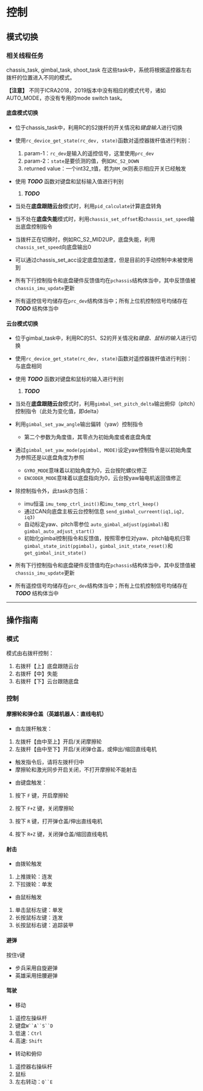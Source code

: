 # 控制

## 模式切换

### 相关线程任务

chassis_task, gimbal_task, shoot_task
在这些task中，系统将根据遥控器左右拨杆的位置进入不同的模式。

**【注意】** 不同于ICRA2018，2019版本中没有相应的模式代号，诸如AUTO_MODE，亦没有专用的mode switch task。

#### 底盘模式切换

* 位于chassis_task中，利用RC的S2拨杆的开关情况和*键盘输入*进行切换

* 使用`rc_device_get_state(rc_dev, state)`函数对遥控器拨杆值进行判别：
    1. param-1：`rc_dev`是输入的遥控信号，这里使用`prc_dev`
    2. param-2：`state`是要侦测的值，例如`RC_S2_DOWN`
    3. returned value：一个int32_t值，若为`RM_OK`则表示相应开关已经触发

* 使用 **_TODO_** 函数对键盘和鼠标输入值进行判别
    1. **_TODO_**

* 当处在**底盘跟随云台**模式时，利用`pid_calculate`计算底盘转角

* 当不处在**底盘失能**模式时，利用`chassis_set_offset`和`chassis_set_speed`输出底盘控制指令

* 当拨杆正在切换时，例如RC_S2_MID2UP，底盘失能，利用`chassis_set_speed`向底盘输出0

* 可以通过chassis_set_acc设定底盘加速度，但是目前的手动控制中未被使用到

* 所有下行控制指令和底盘硬件反馈值均在`pchassis`结构体当中，其中反馈值被`chassis_imu_update`更新

* 所有遥控信号均储存在`prc_dev`结构体当中；所有上位机控制信号均储存在 **_TODO_** 结构体当中

#### 云台模式切换

* 位于gimbal_task中，利用RC的S1、S2的开关情况和*键盘、鼠标的输入*进行切换

* 使用`rc_device_get_state(rc_dev, state)`函数对遥控器拨杆值进行判别：
    与底盘相同

* 使用 **_TODO_** 函数对键盘和鼠标的输入进行判别
    1. **_TODO_**

* 当处在**底盘跟随云台**模式时，利用`gimbal_set_pitch_delta`输出俯仰（pitch）控制指令（此处为变化值，即delta）

* 利用`gimbal_set_yaw_angle`输出偏转（yaw）控制指令
    - 第二个参数为角度值，其零点为初始角度或者底盘角度

* 通过`gimbal_set_yaw_mode(pgimbal, MODE)`设定yaw控制指令是以初始角度为参照还是以底盘角度为参照
    - `GYRO_MODE`意味着以初始角度为0，云台按陀螺仪修正
    - `ENCODER_MODE`意味着以底盘指向为0，云台按yaw轴电机返回值修正

* 除控制指令外，此task亦包括：
    - imu恒温
        `imu_temp_ctrl_init()`和`imu_temp_ctrl_keep()`
    - 通过CAN向底盘主板云台控制信息
        `send_gimbal_curreent(iq1,iq2, iq3)`
    - 自动标定yaw、pitch零参位
        `auto_gimbal_adjust(pgimbal)`和`gimbal_auto_adjust_start()`
    - 初始化gimbal控制指令和反馈值，按照零参位对yaw、pitch轴电机归零
        `gimbal_state_init(pgimbal)`，`gimbal_init_state_reset()`和`get_gimbal_init_state()`

* 所有下行控制指令和底盘硬件反馈值均在`pchassis`结构体当中，其中反馈值被`chassis_imu_update`更新

* 所有遥控信号均储存在`prc_dev`结构体当中；所有上位机控制信号均储存在 **_TODO_** 结构体当中

---

## 操作指南
### 模式

模式由右拨杆控制：
1. 右拨杆【上】底盘跟随云台
2. 右拨杆【中】失能
3. 右拨杆【下】云台跟随底盘

### 控制

#### 摩擦轮和弹仓盖（英雄机器人：直线电机）

* 由左拨杆触发：
1. 左拨杆【由中至上】开启/关闭摩擦轮
2. 左拨杆【由中至下】开启/关闭弹仓盖，或伸出/缩回直线电机

- 触发指令后，请将左拨杆归中
- 摩擦轮和激光同步开启关闭，不打开摩擦轮不能射击

* 由键盘触发：
1. 按下 `F` 键，开启摩擦轮
2. 按下 `F+Z` 键，关闭摩擦轮

3. 按下 `R` 键，打开弹仓盖/伸出直线电机
4. 按下 `R+Z` 键，关闭弹仓盖/缩回直线电机

#### 射击

* 由拨轮触发
1. 上推拨轮：连发
2. 下拉拨轮：单发

* 由鼠标触发
1. 单击鼠标左键：单发
2. 长按鼠标左键：连发
3. 长按鼠标右键：追踪装甲

#### 避弹

按住`V`键

- 步兵采用自旋避弹
- 英雄采用扭腰避弹

#### 驾驶

* 移动

1. 遥控左操纵杆
2. 键盘`W``A``S``D`
3. 低速：`Ctrl`
4. 高速: `Shift`

* 转动和俯仰

1. 遥控器右操纵杆
2. 鼠标
3. 左右转动：`Q``E`

